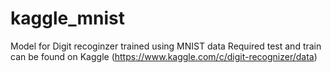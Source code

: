 # kaggle_mnist
Model for Digit recoginzer trained using MNIST data
Required test and train can be found on Kaggle (https://www.kaggle.com/c/digit-recognizer/data)
